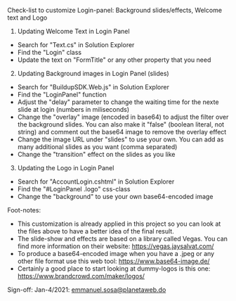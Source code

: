 ﻿
Check-list to customize Login-panel: Background slides/effects, Welcome text and Logo


1. Updating Welcome Text in Login Panel
- Search for "Text.cs" in Solution Explorer
- Find the "Login" class
- Update the text on "FormTitle" or any other property that you need

2. Updating Background images in Login Panel (slides)
- Search for "BuildupSDK.Web.js" in Solution Explorer
- Find the "LoginPanel" function
- Adjust the "delay" parameter to change the waiting time for the nexte slide at login (numbers in miliseconds)
- Change the "overlay" image (encoded in base64) to adjust the filter over the background slides.
  You can also make it "false" (boolean literal, not string) and comment out the base64 image to remove the overlay effect
- Change the image URL under "slides" to use your own. You can add as many additional slides as you want (comma separated)
- Change the "transition" effect on the slides as you like

3. Updating the Logo in Login Panel
- Search for "AccountLogin.cshtml" in Solution Explorer
- Find the "#LoginPanel .logo" css-class
- Change the "background" to use your own base64-encoded image 


Foot-notes: 
- This customization is already applied in this project so you can look at the files above to have a better idea of the final result.
- The slide-show and effects are based on a library called Vegas. You can find more information on their website: https://vegas.jaysalvat.com/
- To produce a base64-encoded image when you have a .jpeg or any other file format use this web tool: https://www.base64-image.de/
- Certainly a good place to start looking at dummy-logos is this one: https://www.brandcrowd.com/maker/logos/

Sign-off:
Jan-4/2021: emmanuel.sosa@planetaweb.do
